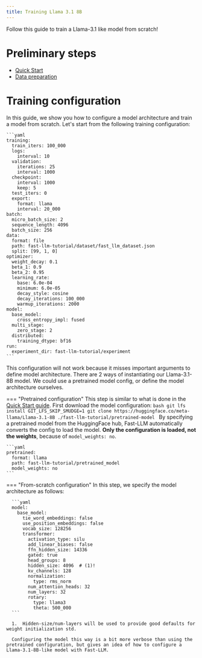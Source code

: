 ```yaml
---
title: Training Llama 3.1 8B
---
```


Follow this guide to train a Llama-3.1 like model from scratch!


# Preliminary steps
- [Quick Start](quick-start.md)
- [Data preparation](data-preparation.md)


# Training configuration
In this guide, we show you how to configure a model architecture and train a model from scratch.
Let's start from the following training configuration:

    ```yaml
    training:
      train_iters: 100_000
      logs:
        interval: 10
      validation:
        iterations: 25
        interval: 1000
      checkpoint:
        interval: 1000
        keep: 5
      test_iters: 0
      export:
        format: llama
        interval: 20_000
    batch:
      micro_batch_size: 2
      sequence_length: 4096
      batch_size: 256
    data:
      format: file
      path: fast-llm-tutorial/dataset/fast_llm_dataset.json
      split: [99, 1, 0]
    optimizer:
      weight_decay: 0.1
      beta_1: 0.9
      beta_2: 0.95
      learning_rate:
        base: 6.0e-04
        minimum: 6.0e-05
        decay_style: cosine
        decay_iterations: 100_000
        warmup_iterations: 2000
    model:
      base_model:
        cross_entropy_impl: fused
      multi_stage:
        zero_stage: 2
      distributed:
        training_dtype: bf16
    run:
      experiment_dir: fast-llm-tutorial/experiment
    ```
This configuration will not work because it misses important arguments to define model architecture.
There are 2 ways of instantiating our Llama-3.1-8B model. We could use a pretrained model config, or define the model architecture ourselves.

=== "Pretrained configuration"
    This step is similar to what is done in the [Quick Start guide](quick-start.md).
    First download the model configuration:
    ```bash
    git lfs install
    GIT_LFS_SKIP_SMUDGE=1 git clone https://huggingface.co/meta-llama/Llama-3.1-8B ./fast-llm-tutorial/pretrained-model
    ```
    By specifying a pretrained model from the HuggingFace hub, Fast-LLM automatically converts the config to load the model.
    **Only the configuration is loaded, not the weights**, because of `model_weights: no`.

    ```yaml
    pretrained:
      format: llama  
      path: fast-llm-tutorial/pretrained_model
      model_weights: no 
    ```

=== "From-scratch configuration"
      In this step, we specify the model architecture as follows:
      
      ```yaml
      model:
        base_model:
          tie_word_embeddings: false
          use_position_embeddings: false
          vocab_size: 128256
          transformer:
            activation_type: silu
            add_linear_biases: false
            ffn_hidden_size: 14336
            gated: true
            head_groups: 8
            hidden_size: 4096  # (1)!
            kv_channels: 128
            normalization:
              type: rms_norm
            num_attention_heads: 32
            num_layers: 32
            rotary:
              type: llama3
              theta: 500_000
      ```

      1.  Hidden-size/num-layers will be used to provide good defaults for weight initialization std.

      Configuring the model this way is a bit more verbose than using the pretrained configuration, but gives an idea of how to configure a Llama-3.1-8B-like model with Fast-LLM.

